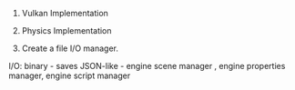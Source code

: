 1. Vulkan Implementation
2. Physics Implementation

3. Create a file I/O manager.

I/O:
binary - saves
JSON-like - engine scene manager , engine properties manager, engine script manager
